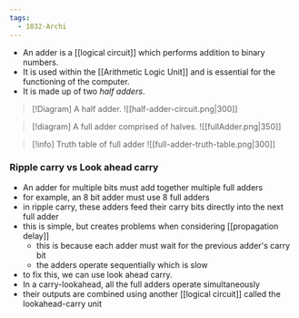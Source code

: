 ```yaml
---
tags:
  - 1032-Archi
---
```

- An adder is a [[logical circuit]] which performs addition to binary numbers.
- It is used within the [[Arithmetic Logic Unit]] and is essential for the functioning of the computer.
- It is made up of two *half adders*.

> [!Diagram] A half adder.
> ![[half-adder-circuit.png|300]]

> [!diagram] A full adder comprised of halves.
> ![[fullAdder.png|350]]

> [!info] Truth table of full adder
> ![[full-adder-truth-table.png|300]]

### Ripple carry vs Look ahead carry
- An adder for multiple bits must add together multiple full adders
- for example, an 8 bit adder must use 8 full adders
- in ripple carry, these adders feed their carry bits directly into the next full adder
- this is simple, but creates problems when considering [[propagation delay]]
	- this is because each adder must wait for the previous adder's carry bit
	- the adders operate sequentially which is slow
- to fix this, we can use look ahead carry.
- In a carry-lookahead, all the full adders operate simultaneously
- their outputs are combined using another [[logical circuit]] called the lookahead-carry unit